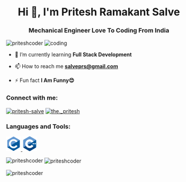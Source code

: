 <h1 align="center">Hi 👋, I'm Pritesh Ramakant Salve</h1>
<h3 align="center">Mechanical Engineer Love To Coding From India</h3>
<img align="right" alt="coding"width="400"src="https://user-images.githubusercontent.com/55389276/140866485-8fb1c876-9a8f-4d6a-98dc-08c4981eaf70.gif">

<p align="left"> <img src="https://komarev.com/ghpvc/?username=priteshcoder&label=Profile%20views&color=0e75b6&style=flat" alt="priteshcoder" /> </p>

- 🌱 I’m currently learning **Full Stack Development**

- 📫 How to reach me **salveprs@gmail.com**

- ⚡ Fun fact **I Am Funny😊**

<h3 align="left">Connect with me:</h3>
<p align="left">
<a href="https://linkedin.com/in/pritesh-salve" target="blank"><img align="center" src="https://raw.githubusercontent.com/rahuldkjain/github-profile-readme-generator/master/src/images/icons/Social/linked-in-alt.svg" alt="pritesh-salve" height="30" width="40" /></a>
<a href="https://instagram.com/the._pritesh" target="blank"><img align="center" src="https://raw.githubusercontent.com/rahuldkjain/github-profile-readme-generator/master/src/images/icons/Social/instagram.svg" alt="the._pritesh" height="30" width="40" /></a>
</p>

<h3 align="left">Languages and Tools:</h3>
<p align="left"> <a href="https://www.cprogramming.com/" target="_blank" rel="noreferrer"> <img src="https://raw.githubusercontent.com/devicons/devicon/master/icons/c/c-original.svg" alt="c" width="40" height="40"/> </a> <a href="https://www.w3schools.com/cpp/" target="_blank" rel="noreferrer"> <img src="https://raw.githubusercontent.com/devicons/devicon/master/icons/cplusplus/cplusplus-original.svg" alt="cplusplus" width="40" height="40"/> </a> </p>

<p><img align="left" src="https://github-readme-stats.vercel.app/api/top-langs?username=priteshcoder&show_icons=true&locale=en&layout=compact" alt="priteshcoder" /></p>

<p>&nbsp;<img align="center" src="https://github-readme-stats.vercel.app/api?username=priteshcoder&show_icons=true&locale=en" alt="priteshcoder" /></p>

<p><img align="center" src="https://github-readme-streak-stats.herokuapp.com/?user=priteshcoder&" alt="priteshcoder" /></p>
